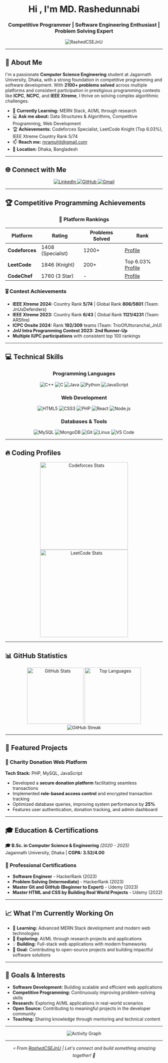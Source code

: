 <h1 align="center">Hi , I'm MD. Rashedunnabi</h1>
<h3 align="center">Competitive Programmer | Software Engineering Enthusiast | Problem Solving Expert</h3>

<p align="center">
  <img src="https://komarev.com/ghpvc/?username=RashedCSEJnU&label=Profile%20views&color=0e75b6&style=flat" alt="RashedCSEJnU" />
</p>

---

## 🚀 About Me

I'm a passionate **Computer Science Engineering** student at Jagannath University, Dhaka, with a strong foundation in competitive programming and software development. With **2100+ problems solved** across multiple platforms and consistent participation in prestigious programming contests like **ICPC**, **NCPC**, and **IEEE Xtreme**, I thrive on solving complex algorithmic challenges.

-   🎯 **Currently Learning:** MERN Stack, AI/ML through research
-   💻 **Ask me about:** Data Structures & Algorithms, Competitive Programming, Web Development
-   🏆 **Achievements:** Codeforces Specialist, LeetCode Knight (Top 6.03%), IEEE Xtreme Country Rank 5/74
-   📫 **Reach me:** [mramuhit@gmail.com](mailto:mramuhit@gmail.com)
-   📍 **Location:** Dhaka, Bangladesh

---

## 🌐 Connect with Me

<div align="center">
  <a href="https://www.linkedin.com/in/rashedunnabi-rashed/" target="_blank">
    <img src="https://img.shields.io/badge/LinkedIn-0077B5?style=for-the-badge&logo=linkedin&logoColor=white" alt="LinkedIn"/>
  </a>
  <a href="https://github.com/RashedCSEJnU" target="_blank">
    <img src="https://img.shields.io/badge/GitHub-100000?style=for-the-badge&logo=github&logoColor=white" alt="GitHub"/>
  </a>
  <a href="mailto:mramuhit@gmail.com">
    <img src="https://img.shields.io/badge/Gmail-D14836?style=for-the-badge&logo=gmail&logoColor=white" alt="Gmail"/>
  </a>
</div>

---

## 🏆 Competitive Programming Achievements

<div align="center">
  
### 🥇 Platform Rankings
| Platform | Rating | Problems Solved | Rank |
|----------|--------|----------------|------|
| **Codeforces** | 1408 (Specialist) | 1200+ | [Profile](https://codeforces.com/profile/Rashedunnabi) |
| **LeetCode** | 1846 (Knight) | 200+ | Top 6.03% [Profile](https://leetcode.com/u/Rashedunnabi/) |
| **CodeChef** | 1760 (3 Star) | - | [Profile](https://www.codechef.com/users/rashedunnabi2) |

</div>

### 🎖️ Contest Achievements

-   **IEEE Xtreme 2024:** Country Rank **5/74** | Global Rank **806/5801** (Team: JnUxDefenders)
-   **IEEE Xtreme 2023:** Country Rank **6/43** | Global Rank **1121/4231** (Team: ARSfire)
-   **ICPC Onsite 2024:** Rank **192/309** teams (Team: TrioOfUttoranchal_JnU)
-   **JnU Intra Programming Contest 2023:** **2nd Runner-Up**
-   **Multiple IUPC participations** with consistent top 100 rankings

---

## 💻 Technical Skills

<div align="center">

### Programming Languages

<p>
  <img alt="C++" src="https://img.shields.io/badge/C++-00599C?style=for-the-badge&logo=c%2B%2B&logoColor=white"/>
  <img alt="C" src="https://img.shields.io/badge/C-00599C?style=for-the-badge&logo=c&logoColor=white"/>
  <img alt="Java" src="https://img.shields.io/badge/Java-ED8B00?style=for-the-badge&logo=java&logoColor=white"/>
  <img alt="Python" src="https://img.shields.io/badge/Python-3776AB?style=for-the-badge&logo=python&logoColor=white"/>
  <img alt="JavaScript" src="https://img.shields.io/badge/JavaScript-F7DF1E?style=for-the-badge&logo=javascript&logoColor=black"/>
</p>

### Web Development

<p>
  <img alt="HTML5" src="https://img.shields.io/badge/HTML5-E34F26?style=for-the-badge&logo=html5&logoColor=white"/>
  <img alt="CSS3" src="https://img.shields.io/badge/CSS3-1572B6?style=for-the-badge&logo=css3&logoColor=white"/>
  <img alt="PHP" src="https://img.shields.io/badge/PHP-777BB4?style=for-the-badge&logo=php&logoColor=white"/>
  <img alt="React" src="https://img.shields.io/badge/React-20232A?style=for-the-badge&logo=react&logoColor=61DAFB"/>
  <img alt="Node.js" src="https://img.shields.io/badge/Node.js-43853D?style=for-the-badge&logo=node.js&logoColor=white"/>
</p>

### Databases & Tools

<p>
  <img alt="MySQL" src="https://img.shields.io/badge/MySQL-005C84?style=for-the-badge&logo=mysql&logoColor=white"/>
  <img alt="MongoDB" src="https://img.shields.io/badge/MongoDB-4EA94B?style=for-the-badge&logo=mongodb&logoColor=white"/>
  <img alt="Git" src="https://img.shields.io/badge/Git-F05032?style=for-the-badge&logo=git&logoColor=white"/>
  <img alt="Linux" src="https://img.shields.io/badge/Linux-FCC624?style=for-the-badge&logo=linux&logoColor=black"/>
  <img alt="VS Code" src="https://img.shields.io/badge/VS_Code-0078D4?style=for-the-badge&logo=visual%20studio%20code&logoColor=white"/>
</p>

</div>

---

## 🔥 Coding Profiles

<div align="center">
  <a href="https://codeforces.com/profile/Rashedunnabi">
    <img height="280" src="https://codeforces-readme-stats.vercel.app/api/card?username=Rashedunnabi&theme=github_dark&force_username=true&border_color=404040" alt="Codeforces Stats"/>
  </a>
  <a href="https://leetcode.com/u/Rashedunnabi/">
    <img height="280" src="https://leetcard.jacoblin.cool/Rashedunnabi?theme=dark&font=Ubuntu&cache=14400&ext=contest" alt="LeetCode Stats"/>
  </a>
</div>

---

## 📊 GitHub Statistics

<div align="center">
  <img height="180em" src="https://github-readme-stats.vercel.app/api?username=RashedCSEJnU&show_icons=true&count_private=true&theme=github_dark&border_color=404040" alt="GitHub Stats"/>
  <img height="180em" src="https://github-readme-stats.vercel.app/api/top-langs/?username=RashedCSEJnU&layout=compact&langs_count=8&theme=github_dark&border_color=404040" alt="Top Languages"/>
</div>

<div align="center">
  <img src="https://github-readme-streak-stats.herokuapp.com/?user=RashedCSEJnU&theme=github-dark-blue&border_radius=10" alt="GitHub Streak"/>
</div>

---

## 🚀 Featured Projects

### 🎯 Charity Donation Web Platform

**Tech Stack:** PHP, MySQL, JavaScript

-   Developed a **secure donation platform** facilitating seamless transactions
-   Implemented **role-based access control** and encrypted transaction tracking
-   Optimized database queries, improving system performance by **25%**
-   Features user authentication, donation tracking, and admin dashboard

---

## 🎓 Education & Certifications

**🎓 B.Sc. in Computer Science & Engineering** _(2020 - 2025)_  
Jagannath University, Dhaka | **CGPA: 3.52/4.00**

### 📜 Professional Certifications

-   **Software Engineer** - HackerRank (2023)
-   **Problem Solving (Intermediate)** - HackerRank (2023)
-   **Master Git and GitHub (Beginner to Expert)** - Udemy (2023)
-   **Master HTML and CSS by Building Real World Projects** - Udemy (2022)

---

## 📈 What I'm Currently Working On

-   🔭 **Learning:** Advanced MERN Stack development and modern web technologies
-   🌱 **Exploring:** AI/ML through research projects and applications
-   💡 **Building:** Full-stack web applications with modern frameworks
-   🎯 **Goal:** Contributing to open-source projects and building impactful software solutions

---

## 🎯 Goals & Interests

-   **Software Development:** Building scalable and efficient web applications
-   **Competitive Programming:** Continuously improving problem-solving skills
-   **Research:** Exploring AI/ML applications in real-world scenarios
-   **Open Source:** Contributing to meaningful projects in the developer community
-   **Teaching:** Sharing knowledge through mentoring and technical content

---

<div align="center">
  <img src="https://github-readme-activity-graph.vercel.app/graph?username=RashedCSEJnU&theme=github-compact&border_radius=10" alt="Activity Graph"/>
</div>

---

<div align="center">
  <i>⭐️ From <a href="https://github.com/RashedCSEJnU">RashedCSEJnU</a> | Let's connect and build something amazing together! 🚀</i>
</div>
